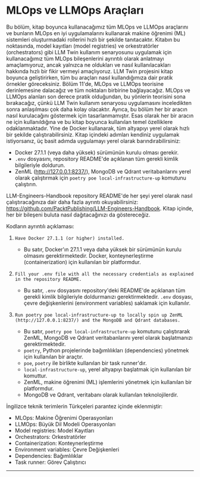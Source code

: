 # MLOps ve LLMOps Araçları

Bu bölüm, kitap boyunca kullanacağımız tüm MLOps ve LLMOps araçlarını ve bunların MLOps en iyi uygulamalarını kullanarak makine öğrenimi (ML) sistemleri oluşturmadaki rollerini hızlı bir şekilde tanıtacaktır. Kitabın bu noktasında, model kayıtları (model registries) ve orkestratörler (orchestrators) gibi LLM Twin kullanım senaryosunu uygulamak için kullanacağımız tüm MLOps bileşenlerini ayrıntılı olarak anlatmayı amaçlamıyoruz, ancak yalnızca ne oldukları ve nasıl kullanılacakları hakkında hızlı bir fikir vermeyi amaçlıyoruz. LLM Twin projesini kitap boyunca geliştirirken, tüm bu araçları nasıl kullandığımıza dair pratik örnekler göreceksiniz. Bölüm 11'de, MLOps ve LLMOps teorisine derinlemesine dalacağız ve tüm noktaları birbirine bağlayacağız. MLOps ve LLMOps alanları son derece pratik olduğundan, bu yönlerin teorisini sona bırakacağız, çünkü LLM Twin kullanım senaryosu uygulamasını inceledikten sonra anlaşılması çok daha kolay olacaktır. Ayrıca, bu bölüm her bir aracın nasıl kurulacağını göstermek için tasarlanmamıştır. Esas olarak her bir aracın ne için kullanıldığına ve bu kitap boyunca kullanılan temel özelliklere odaklanmaktadır. Yine de Docker kullanarak, tüm altyapıyı yerel olarak hızlı bir şekilde çalıştırabilirsiniz. Kitap içindeki adımları kendiniz uygulamak istiyorsanız, üç basit adımda uygulamayı yerel olarak barındırabilirsiniz: 
- Docker 27.1.1 (veya daha yüksek) sürümünün kurulu olması gerekir.
- `.env` dosyasını, repository README'de açıklanan tüm gerekli kimlik bilgileriyle doldurun.
- ZenML (http://127.0.0.1:8237/), MongoDB ve Qdrant veritabanlarını yerel olarak çalıştırmak için `poetry poe local-infrastructure-up` komutunu çalıştırın.

LLM-Engineers-Handbook repository README'de her şeyi yerel olarak nasıl çalıştıracağınıza dair daha fazla ayrıntı okuyabilirsiniz: https://github.com/PacktPublishing/LLM-Engineers-Handbook. Kitap içinde, her bir bileşeni buluta nasıl dağıtacağınızı da göstereceğiz.

Kodların ayrıntılı açıklaması:
1. `Have Docker 27.1.1 (or higher) installed.` 
   - Bu satır, Docker'ın 27.1.1 veya daha yüksek bir sürümünün kurulu olmasını gerektirmektedir. Docker, konteynerleştirme (containerization) için kullanılan bir platformdur.

2. `Fill your .env file with all the necessary credentials as explained in the repository README.`
   - Bu satır, `.env` dosyasını repository'deki README'de açıklanan tüm gerekli kimlik bilgileriyle doldurmanızı gerektirmektedir. `.env` dosyası, çevre değişkenlerini (environment variables) saklamak için kullanılır.

3. `Run poetry poe local-infrastructure-up to locally spin up ZenML (http://127.0.0.1:8237/) and the MongoDB and Qdrant databases.`
   - Bu satır, `poetry poe local-infrastructure-up` komutunu çalıştırarak ZenML, MongoDB ve Qdrant veritabanlarını yerel olarak başlatmanızı gerektirmektedir. 
   - `poetry`, Python projelerinde bağımlılıkları (dependencies) yönetmek için kullanılan bir araçtır.
   - `poe`, `poetry` ile birlikte kullanılan bir task runner'dır.
   - `local-infrastructure-up`, yerel altyapıyı başlatmak için kullanılan bir komuttur.
   - ZenML, makine öğrenimi (ML) işlemlerini yönetmek için kullanılan bir platformdur.
   - MongoDB ve Qdrant, veritabanı olarak kullanılan teknolojilerdir.

İngilizce teknik terimlerin Türkçeleri parantez içinde eklenmiştir:
- MLOps: Makine Öğrenimi Operasyonları
- LLMOps: Büyük Dil Modeli Operasyonları
- Model registries: Model Kayıtları
- Orchestrators: Orkestratörler
- Containerization: Konteynerleştirme
- Environment variables: Çevre Değişkenleri
- Dependencies: Bağımlılıklar
- Task runner: Görev Çalıştırıcı

---

